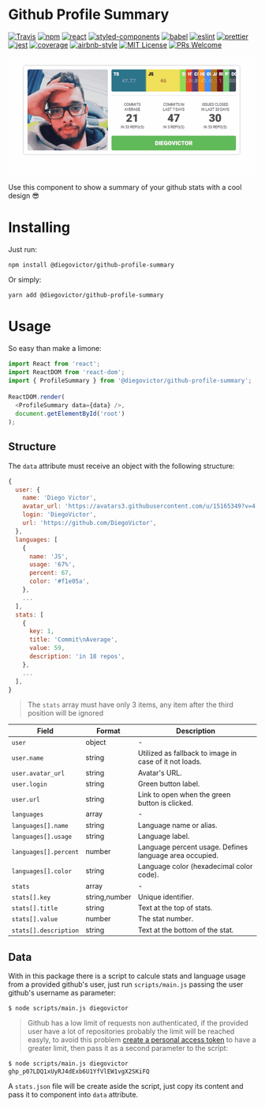 # Github Profile Summary
[![Travis](https://img.shields.io/travis/com/diegovictor/github-profile-summary?logo=travis&style=flat-square)](https://app.travis-ci.com/DiegoVictor/github-profile-summary)
[![npm](https://img.shields.io/npm/v/@diegovictor/github-profile-summary?style=flat-square)](https://www.npmjs.com/package/@diegovictor/github-profile-summary)
[![react](https://img.shields.io/badge/reactjs-18.1.0-61dafb?style=flat-square&logo=react)](https://reactjs.org/)
[![styled-components](https://img.shields.io/badge/styled_components-5.3.5-db7b86?style=flat-square&logo=styled-components)](https://styled-components.com/)
[![babel](https://img.shields.io/badge/babel-7.17.10-F9DC3E?style=flat-square&logo=babel)](https://babeljs.io/)
[![eslint](https://img.shields.io/badge/eslint-8.15.0-4b32c3?style=flat-square&logo=eslint)](https://eslint.org/)
[![prettier](https://img.shields.io/badge/prettier-2.6.2-F7B93E?style=flat-square&logo=prettier)](https://prettier.io/)
[![jest](https://img.shields.io/badge/jest-28.1.0-brightgreen?style=flat-square&logo=jest)](https://jestjs.io/)
[![coverage](https://img.shields.io/codecov/c/gh/DiegoVictor/github-profile-summary?logo=codecov&style=flat-square)](https://codecov.io/gh/DiegoVictor/github-profile-summary)
[![airbnb-style](https://flat.badgen.net/badge/style-guide/airbnb/ff5a5f?icon=airbnb)](https://github.com/airbnb/javascript)
[![MIT License](https://img.shields.io/badge/license-MIT-green?style=flat-square)](https://raw.githubusercontent.com/DiegoVictor/github-profile-summary/master/LICENSE)
[![PRs Welcome](https://img.shields.io/badge/PRs-welcome-brightgreen.svg?style=flat-square)](http://makeapullrequest.com)<br>

![DiegoVictor](https://raw.githubusercontent.com/DiegoVictor/github-profile-summary/master/screenshots/demo.gif)

Use this component to show a summary of your github stats with a cool design 😎

# Installing
Just run:
```
npm install @diegovictor/github-profile-summary
```
Or simply:
```
yarn add @diegovictor/github-profile-summary
```

# Usage
So easy than make a limone:
```js
import React from 'react';
import ReactDOM from 'react-dom';
import { ProfileSummary } from '@diegovictor/github-profile-summary';

ReactDOM.render(
  <ProfileSummary data={data} />,
  document.getElementById('root')
);
```

## Structure
The `data` attribute must receive an object with the following structure:
```js
{
  user: {
    name: 'Diego Victor',
    avatar_url: 'https://avatars3.githubusercontent.com/u/15165349?v=4',
    login: 'DiegoVictor',
    url: 'https://github.com/DiegoVictor',
  },
  languages: [
    {
      name: 'JS',
      usage: '67%',
      percent: 67,
      color: '#f1e05a',
    },
    ...
  ],
  stats: [
    {
      key: 1,
      title: 'Commit\nAverage',
      value: 59,
      description: 'in 18 repos',
    },
    ...
  ],
}
```
> The `stats` array must have only 3 items, any item after the third position will be ignored

Field|Format|Description
---|---|---
`user`|object| -
`user.name`|string|Utilized as fallback to image in case of it not loads.
`user.avatar_url`|string|Avatar's URL.
`user.login`|string|Green button label.
`user.url`|string|Link to open when the green button is clicked.
`languages`|array| -
`languages[].name`|string|Language name or alias.
`languages[].usage`|string|Language label.
`languages[].percent`|number|Language percent usage. Defines language area occupied.
`languages[].color`|string|Language color (hexadecimal color code).
`stats`|array| -
`stats[].key`|string,number|Unique identifier.
`stats[].title`|string|Text at the top of stats.
`stats[].value`|number|The stat number.
`stats[].description`|string|Text at the bottom of the stat.

## Data
With in this package there is a script to calcule stats and language usage from a provided github's user, just run `scripts/main.js` passing the user github's username as parameter:
```shell
$ node scripts/main.js diegovictor
```
> Github has a low limit of requests non authenticated, if the provided user have a lot of repositories probably the limit will be reached easyly, to avoid this problem [create a personal access token](https://docs.github.com/pt/github/authenticating-to-github/keeping-your-account-and-data-secure/creating-a-personal-access-token) to have a greater limit, then pass it as a second parameter to the script:
```shell
$ node scripts/main.js diegovictor ghp_p07LDQ1xUyRJ4dExb6U1YfVlEW1vgX2SKiFQ
```
A `stats.json` file will be create aside the script, just copy its content and pass it to component into `data` attribute.

